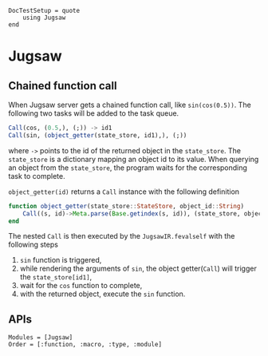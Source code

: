 ```@meta
DocTestSetup = quote
    using Jugsaw
end 
```

# Jugsaw

## Chained function call

When Jugsaw server gets a chained function call, like `sin(cos(0.5))`.
The following two tasks will be added to the task queue.
```julia
Call(cos, (0.5,), (;)) -> id1
Call(sin, (object_getter(state_store, id1),), (;))
```
where `->` points to the id of the returned object in the `state_store`.
The `state_store` is a dictionary mapping an object id to its value.
When querying an object from the `state_store`, the program waits for the corresponding task to complete.

`object_getter(id)` returns a `Call` instance with the following definition
```julia
function object_getter(state_store::StateStore, object_id::String)
    Call((s, id)->Meta.parse(Base.getindex(s, id)), (state_store, object_id), (;))
end
```

The nested `Call` is then executed by the `JugsawIR.fevalself` with the following steps
1. `sin` function is triggered,
2. while rendering the arguments of `sin`, the object getter(`Call`) will trigger the `state_store[id1]`,
3. wait for the `cos` function to complete,
4. with the returned object, execute the `sin` function.

## APIs

```@autodocs
Modules = [Jugsaw]
Order = [:function, :macro, :type, :module]
```

